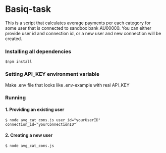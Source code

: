 # Basiq-task

This is a script that calculates average payments per each category for some user that is connected to sandbox bank AU00000.
You can either provide user id and connection id, or a new user and new connection will be created.

### Installing all dependencies
```
$npm install
```

### Setting API_KEY environment variable
Make .env file that looks like .env-example with real API_KEY

### Running
  #### 1. Providing an existing user
  ```
  $ node avg_cat_cons.js user_id="yourUserID" connection_id="yourConnectionID"
  ```
  
  #### 2. Creating a new user
  ```
  $ node avg_cat_cons.js
  ```
  
